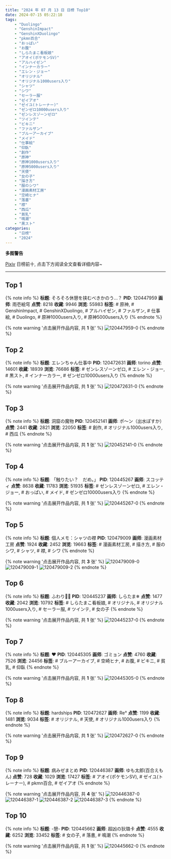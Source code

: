 ```yaml
---
title: "2024 年 07 月 13 日 日榜 Top10"
date: 2024-07-15 05:22:18
tags:
    - "Duolingo"
    - "GenshinImpact"
    - "GenshinXDuolingo"
    - "pkmn百合"
    - "おっぱい"
    - "お腹"
    - "しらたまこ看板娘"
    - "アオイ(ポケモンSV)"
    - "アルハイゼン"
    - "インナーカラー"
    - "エレン・ジョー"
    - "オリジナル"
    - "オリジナル1000users入り"
    - "シャツ"
    - "シワ"
    - "セーラー服"
    - "ゼイアオ"
    - "ゼイユ(トレーナー)"
    - "ゼンゼロ10000users入り"
    - "ゼンレスゾーンゼロ"
    - "ツインテ"
    - "ビキニ"
    - "ファルザン"
    - "ブルーアーカイブ"
    - "メイド"
    - "仕事絵"
    - "仰臥"
    - "創作"
    - "原神"
    - "原神1000users入り"
    - "原神5000users入り"
    - "天使"
    - "女の子"
    - "描き方"
    - "服のシワ"
    - "漫画素材工房"
    - "空崎ヒナ"
    - "落書"
    - "襟"
    - "西瓜"
    - "貧乳"
    - "鳴潮"
    - "黒スト"
categories:
    - "日榜"
    - "2024"
---
```


<i class="fa fa-triangle-exclamation"></i>**多图警告**<i class="fa fa-triangle-exclamation"></i>

[Pixiv](https://www.pixiv.net/) 日榜前十, 点击下方阅读全文查看详细内容~

<!-- more -->

---

## Top 1

{% note info %}
**标题**: そろそろ休憩を挟むべきかのう…？
**PID**: 120447959 **画师**: 雨壱絵穹
**点赞**: 8218 **收藏**: 9946 **浏览**: 55983
**标签**: # 原神, # GenshinImpact, # GenshinXDuolingo, # アルハイゼン, # ファルザン, # 仕事絵, # Duolingo, # 原神1000users入り, # 原神5000users入り
{% endnote %}

{% note warning '点击展开作品内容, 共 **1** 张' %}
![120447959-0](https://i.pixiv.re/img-original/img/2024/07/12/01/36/24/120447959_p0.png)
{% endnote %}

## Top 2

{% note info %}
**标题**: エレンちゃん仕事中
**PID**: 120472631 **画师**: torino
**点赞**: 14601 **收藏**: 18939 **浏览**: 76686
**标签**: # ゼンレスゾーンゼロ, # エレン・ジョー, # 黒スト, # インナーカラー, # ゼンゼロ10000users入り
{% endnote %}

{% note warning '点击展开作品内容, 共 **1** 张' %}
![120472631-0](https://i.pixiv.re/img-original/img/2024/07/13/00/00/21/120472631_p0.jpg)
{% endnote %}

## Top 3

{% note info %}
**标题**: 洞窟の魔物
**PID**: 120452141 **画师**: ポ～ン（出水ぽすか）
**点赞**: 2441 **收藏**: 2821 **浏览**: 22050
**标签**: # 創作, # オリジナル1000users入り, # 西瓜
{% endnote %}

{% note warning '点击展开作品内容, 共 **1** 张' %}
![120452141-0](https://i.pixiv.re/img-original/img/2024/07/12/07/30/01/120452141_p0.jpg)
{% endnote %}

## Top 4

{% note info %}
**标题**: 「触りたい？　だめ。」
**PID**: 120445267 **画师**: スコッティ
**点赞**: 8638 **收藏**: 11783 **浏览**: 51935
**标签**: # ゼンレスゾーンゼロ, # エレン・ジョー, # おっぱい, # メイド, # ゼンゼロ10000users入り
{% endnote %}

{% note warning '点击展开作品内容, 共 **1** 张' %}
![120445267-0](https://i.pixiv.re/img-original/img/2024/07/12/00/00/13/120445267_p0.jpg)
{% endnote %}

## Top 5

{% note info %}
**标题**: 個人メモ：シャツの襟
**PID**: 120479009 **画师**: 漫画素材工房
**点赞**: 1924 **收藏**: 2452 **浏览**: 19663
**标签**: # 漫画素材工房, # 描き方, # 服のシワ, # シャツ, # 襟, # シワ
{% endnote %}

{% note warning '点击展开作品内容, 共 **3** 张' %}
![120479009-0](https://i.pixiv.re/img-original/img/2024/07/13/06/00/08/120479009_p0.jpg)
![120479009-1](https://i.pixiv.re/img-original/img/2024/07/13/06/00/08/120479009_p1.jpg)
![120479009-2](https://i.pixiv.re/img-original/img/2024/07/13/06/00/08/120479009_p2.jpg)
{% endnote %}

## Top 6

{% note info %}
**标题**: ふわり💠🫧
**PID**: 120445237 **画师**: しらたま❄
**点赞**: 1477 **收藏**: 2042 **浏览**: 10792
**标签**: # しらたまこ看板娘, # オリジナル, # オリジナル1000users入り, # セーラー服, # ツインテ, # 女の子
{% endnote %}

{% note warning '点击展开作品内容, 共 **1** 张' %}
![120445237-0](https://i.pixiv.re/img-original/img/2024/07/12/00/00/08/120445237_p0.png)
{% endnote %}

## Top 7

{% note info %}
**标题**: ❤
**PID**: 120445305 **画师**: ゴミョン
**点赞**: 4760 **收藏**: 7526 **浏览**: 24456
**标签**: # ブルーアーカイブ, # 空崎ヒナ, # お腹, # ビキニ, # 貧乳, # 仰臥
{% endnote %}

{% note warning '点击展开作品内容, 共 **1** 张' %}
![120445305-0](https://i.pixiv.re/img-original/img/2024/07/12/00/00/20/120445305_p0.jpg)
{% endnote %}

## Top 8

{% note info %}
**标题**: hardships
**PID**: 120472627 **画师**: Re°
**点赞**: 1199 **收藏**: 1481 **浏览**: 9034
**标签**: # オリジナル, # 天使, # オリジナル1000users入り
{% endnote %}

{% note warning '点击展开作品内容, 共 **1** 张' %}
![120472627-0](https://i.pixiv.re/img-original/img/2024/07/13/00/00/21/120472627_p0.png)
{% endnote %}

## Top 9

{% note info %}
**标题**: 病みゼまとめ
**PID**: 120446387 **画师**: ゆも太郎(百合えもん)
**点赞**: 728 **收藏**: 1029 **浏览**: 17427
**标签**: # アオイ(ポケモンSV), # ゼイユ(トレーナー), # pkmn百合, # ゼイアオ
{% endnote %}

{% note warning '点击展开作品内容, 共 **4** 张' %}
![120446387-0](https://i.pixiv.re/img-original/img/2024/07/12/00/27/32/120446387_p0.png)
![120446387-1](https://i.pixiv.re/img-original/img/2024/07/12/00/27/32/120446387_p1.png)
![120446387-2](https://i.pixiv.re/img-original/img/2024/07/12/00/27/32/120446387_p2.png)
![120446387-3](https://i.pixiv.re/img-original/img/2024/07/12/00/27/32/120446387_p3.png)
{% endnote %}

## Top 10

{% note info %}
**标题**: -憩-
**PID**: 120445662 **画师**: 超凶の狄璐卡
**点赞**: 4555 **收藏**: 6252 **浏览**: 33452
**标签**: # 女の子, # 落書, # 鳴潮
{% endnote %}

{% note warning '点击展开作品内容, 共 **1** 张' %}
![120445662-0](https://i.pixiv.re/img-original/img/2024/07/12/00/04/42/120445662_p0.jpg)
{% endnote %}
